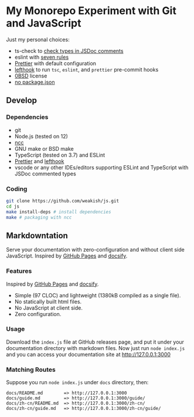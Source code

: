 # My Monorepo Experiment with Git and JavaScript

Just my personal choices:

- ts-check to [check types in JSDoc comments][ts-check]
- eslint with [seven rules][eslint]
- [Prettier] with default configuration
- [lefthook] to run `tsc`, `eslint`, and `prettier` pre-commit hooks
- [0BSD] license
- [no package.json]

[ts-check]: https://mmap.page/dive-into/ts-check/ "Fight for Type Safety. Stand with JavaScript."
[eslint]: https://mmap.page/dive-into/eslint/ "An Optioned Guide to ESLint"
[Prettier]: https://prettier.io
[lefthook]: https://github.com/Arkweid/lefthook/blob/master/docs/node.md
[0BSD]: https://landley.net/toybox/license.html "Why 0BSD?"
[no package.json]: https://mmap.page/dive-into/npm/ "Use npm without package.json"

## Develop

### Dependencies

- git
- Node.js (tested on 12)
- [ncc](https://github.com/zeit/ncc/)
- GNU make or BSD make
- TypeScript (tested on 3.7) and ESLint
- [Prettier] and [lefthook]
- vscode or any other IDEs/editors supporting ESLint and TypeScript with JSDoc commented types

[Prettier]: https://prettier.io
[lefthook]: https://github.com/Arkweid/lefthook/blob/master/docs/node.md

### Coding

```sh
git clone https://github.com/weakish/js.git
cd js
make install-deps # install dependencies
make # packaging with ncc
```

## Markdowntation

Serve your documentation with zero-configuration and without client side JavaScript.
Inspired by [GitHub Pages] and [docsify].

[GitHub Pages]: https://pages.github.com/
[docsify]: https://docsify.js.org/

### Features
 Inspired by [GitHub Pages] and [docsify].
- Simple (97 CLOC) and lightweight (1380kB compiled as a single file).
- No statically built html files.
- No JavaScript at client side.
- Zero configuration.

### Usage

Download the `index.js` file at GitHub releases page, and put it under your documentation directory with markdown files.
Now just run `node index.js` and you can access your documentation site at http://127.0.0.1:3000

### Matching Routes

Suppose you run `node index.js` under `docs` directory, then:

```
docs/README.md        => http://127.0.0.1:3000
docs/guide.md         => http://127.0.0.1:3000/guide/
docs/zh-cn/README.md  => http://127.0.0.1:3000/zh-cn/
docs/zh-cn/guide.md   => http://127.0.0.1:3000/zh-cn/guide/
```